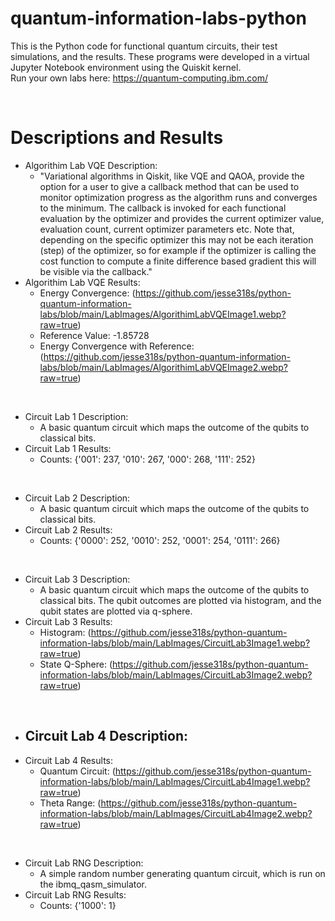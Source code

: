 # quantum-information-labs-python

This is the Python code for functional quantum circuits, their test simulations, and the results. These programs were developed in a virtual Jupyter Notebook environment using the Quiskit kernel. <br />
Run your own labs here: https://quantum-computing.ibm.com/

<br />

# Descriptions and Results

- Algorithim Lab VQE Description:
  - "Variational algorithms in Qiskit, like VQE and QAOA, provide the option for a user to give a callback method that can be used to monitor optimization progress as     the algorithm runs and converges to the minimum. The callback is invoked for each functional evaluation by the optimizer and provides the current optimizer value,     evaluation count, current optimizer parameters etc. Note that, depending on the specific optimizer this may not be each iteration (step) of the optimizer, so for       example if the optimizer is calling the cost function to compute a finite difference based gradient this will be visible via the callback."
- Algorithim Lab VQE Results:
  - Energy Convergence: (https://github.com/jesse318s/python-quantum-information-labs/blob/main/LabImages/AlgorithimLabVQEImage1.webp?raw=true)
  - Reference Value: -1.85728
  - Energy Convergence with Reference: (https://github.com/jesse318s/python-quantum-information-labs/blob/main/LabImages/AlgorithimLabVQEImage2.webp?raw=true)

<br />

- Circuit Lab 1 Description:
  - A basic quantum circuit which maps the outcome of the qubits to classical bits.
- Circuit Lab 1 Results: 
  - Counts: {'001': 237, '010': 267, '000': 268, '111': 252}

<br />

- Circuit Lab 2 Description:
  - A basic quantum circuit which maps the outcome of the qubits to classical bits.
- Circuit Lab 2 Results: 
  - Counts: {'0000': 252, '0010': 252, '0001': 254, '0111': 266}

<br />

- Circuit Lab 3 Description:
  - A basic quantum circuit which maps the outcome of the qubits to classical bits. The qubit outcomes are plotted via histogram, and the qubit states are plotted via     q-sphere.
- Circuit Lab 3 Results: 
  - Histogram: (https://github.com/jesse318s/python-quantum-information-labs/blob/main/LabImages/CircuitLab3Image1.webp?raw=true)
  - State Q-Sphere: (https://github.com/jesse318s/python-quantum-information-labs/blob/main/LabImages/CircuitLab3Image2.webp?raw=true)

<br />

- Circuit Lab 4 Description:
  - 
- Circuit Lab 4 Results:
  - Quantum Circuit: (https://github.com/jesse318s/python-quantum-information-labs/blob/main/LabImages/CircuitLab4Image1.webp?raw=true)
  - Theta Range: (https://github.com/jesse318s/python-quantum-information-labs/blob/main/LabImages/CircuitLab4Image2.webp?raw=true)

<br />

- Circuit Lab RNG Description:
  - A simple random number generating quantum circuit, which is run on the ibmq_qasm_simulator.
- Circuit Lab RNG Results:
  - Counts: {'1000': 1}

